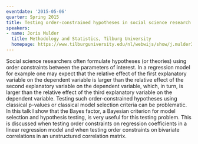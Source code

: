 ```yaml
---
eventdate: '2015-05-06'
quarter: Spring 2015
title: Testing order-constrained hypotheses in social science research
speakers:
- name: Joris Mulder
  title: Methodology and Statistics, Tilburg University
  homepage: https://www.tilburguniversity.edu/nl/webwijs/show/j.mulder3_nl.htm
---
```

Social science researchers often formulate hypotheses (or theories) using order constraints between the parameters of interest. In a regression model for example one may expect that the relative effect of the first explanatory variable on the dependent variable is larger than the relative effect of the second explanatory variable on the dependent variable, which, in turn, is larger than the relative effect of the third explanatory variable on the dependent variable. Testing such order-constrained hypotheses using classical p-values or classical model selection criteria can be problematic. In this talk I show that the Bayes factor, a Bayesian criterion for model selection and hypothesis testing, is very useful for this testing problem. This is discussed when testing order constraints on regression coefficients in a linear regression model and when testing order constraints on bivariate correlations in an unstructured correlation matrix. 